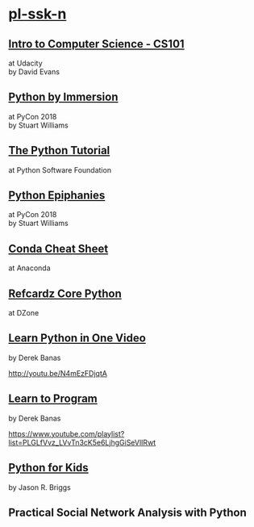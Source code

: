 # [pl-ssk-n](README.md)


## [Intro to Computer Science - CS101](udacity-cs101.md)
at Udacity  
by David Evans  


## [Python by Immersion](python-by-immersion.md)
at PyCon 2018  
by Stuart Williams  


## [The Python Tutorial](the-python-tutorial.md)
at Python Software Foundation  


## [Python Epiphanies](python-epiphanies.md)
at PyCon 2018  
by Stuart Williams  


## [Conda Cheat Sheet](conda-cheat-sheet.md)
at Anaconda


## [Refcardz Core Python](refcardz-core-python.md)
at DZone  


## [Learn Python in One Video](http://www.newthinktank.com/2014/11/python-programming/)
by Derek Banas

http://youtu.be/N4mEzFDjqtA

## [Learn to Program](http://www.newthinktank.com/2016/06/learn-program/)
by Derek Banas

https://www.youtube.com/playlist?list=PLGLfVvz_LVvTn3cK5e6LjhgGiSeVlIRwt


## [Python for Kids](python-for-kids.md)
by Jason R. Briggs


## Practical Social Network Analysis with Python

